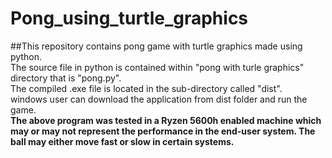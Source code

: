 # Pong_using_turtle_graphics
##This repository contains pong game with turtle graphics made using python.<br />
The source file in python is contained within "pong with turle graphics" directory that is "pong.py".<br />
The compiled .exe file is located in the sub-directory called "dist".<br />
windows user can download the application from dist folder and run the game.<br />
**The above program was tested in a Ryzen 5600h enabled machine which may or may not represent the performance in the end-user system. The ball may either move fast or slow in certain systems.**
